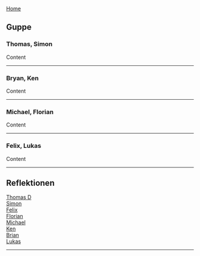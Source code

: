 [Home](home) 

## Guppe
### Thomas, Simon
Content
***
### Bryan, Ken
Content
***
### Michael, Florian
Content
***
### Felix, Lukas
Content
***


## Reflektionen
[Thomas D](ThomasD)  
[Simon](Simon)  
[Felix](Felix)  
[Florian](Florian)  
[Michael](Michael)  
[Ken](Ken)  
[Brian](Brian)  
[Lukas](Lukas)  
***
